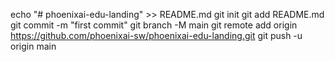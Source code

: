 echo "# phoenixai-edu-landing" >> README.md
git init
git add README.md
git commit -m "first commit"
git branch -M main
git remote add origin https://github.com/phoenixai-sw/phoenixai-edu-landing.git
git push -u origin main 
